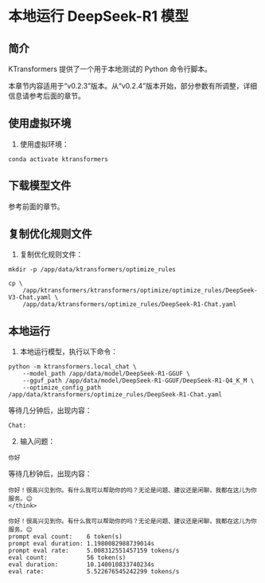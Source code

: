 # 本地运行 DeepSeek-R1 模型

## 简介

KTransformers 提供了一个用于本地测试的 Python 命令行脚本。

本章节内容适用于“v0.2.3”版本。从“v0.2.4”版本开始，部分参数有所调整，详细信息请参考后面的章节。

## 使用虚拟环境

1. 使用虚拟环境：
```
conda activate ktransformers
```

## 下载模型文件

参考前面的章节。

## 复制优化规则文件

1. 复制优化规则文件：
```
mkdir -p /app/data/ktransformers/optimize_rules

cp \
    /app/ktransformers/ktransformers/optimize/optimize_rules/DeepSeek-V3-Chat.yaml \
    /app/data/ktransformers/optimize_rules/DeepSeek-R1-Chat.yaml
```

## 本地运行

1. 本地运行模型，执行以下命令：
```
python -m ktransformers.local_chat \
    --model_path /app/data/model/DeepSeek-R1-GGUF \
    --gguf_path /app/data/model/DeepSeek-R1-GGUF/DeepSeek-R1-Q4_K_M \
    --optimize_config_path /app/data/ktransformers/optimize_rules/DeepSeek-R1-Chat.yaml
```

等待几分钟后，出现内容：
```
Chat: 
```

2. 输入问题：
```
你好
```

等待几秒钟后，出现内容：
```
你好！很高兴见到你。有什么我可以帮助你的吗？无论是问题、建议还是闲聊，我都在这儿为你服务。😊
</think>

你好！很高兴见到你。有什么我可以帮助你的吗？无论是问题、建议还是闲聊，我都在这儿为你服务。😊
prompt eval count:    6 token(s)
prompt eval duration: 1.1980082988739014s
prompt eval rate:     5.008312551457159 tokens/s
eval count:           56 token(s)
eval duration:        10.140010833740234s
eval rate:            5.522676545242299 tokens/s
```

